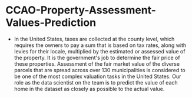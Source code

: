 # CCAO-Property-Assessment-Values-Prediction
-	In the United States, taxes are collected at the county level, which requires the owners to pay a sum that is based on tax rates, along with levies for their locale, multiplied by the estimated or assessed value of the property. It is the government's job to determine the fair price of these properties. Assessment of the fair market value of the diverse parcels that are spread across over 130 municipalities is considered to be one of the most complex valuation tasks in the United States. Our role as the data scientist on the team is to predict the value of each home in the dataset as closely as possible to the actual value.
